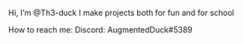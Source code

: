 Hi, I’m @Th3-duck
I make projects both for fun and for school

How to reach me:
Discord: AugmentedDuck#5389

<!---
Th3-duck/Th3-duck is a ✨ special ✨ repository because its `README.md` (this file) appears on your GitHub profile.
You can click the Preview link to take a look at your changes.
--->
